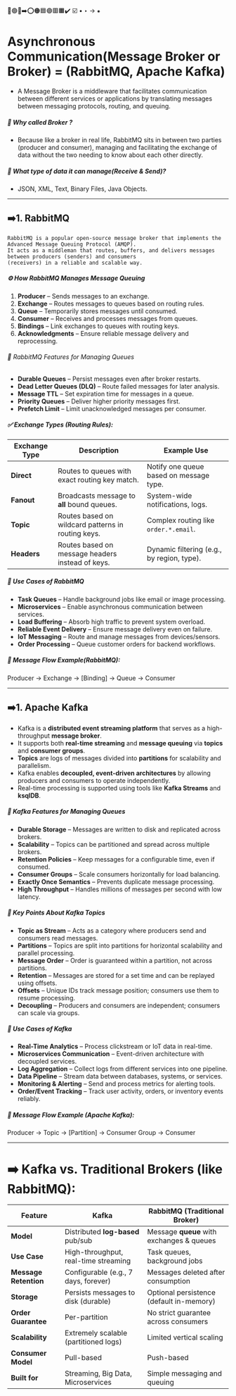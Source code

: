 🔵🟢🔴➡️⭕🟠🟦🟣🟥🟧✔️
☑️
•
‣
→
⁕

# Asynchronous Communication(Message Broker or Broker) = (RabbitMQ, Apache Kafka)
- A Message Broker is a middleware that facilitates communication between different services or applications by 
     translating messages between messaging protocols, routing, and queuing.
##### 🔵 Why called Broker ?
 - Because like a broker in real life, RabbitMQ sits in between two parties (producer and consumer), 
    managing and facilitating the exchange of data without the two needing to know about each other directly.
 ##### 🔵 What type of data it can manage(Receive & Send)?
 -   JSON, XML, Text, Binary Files, Java Objects.

---


## ➡️1.  RabbitMQ
    RabbitMQ is a popular open-source message broker that implements the Advanced Message Queuing Protocol (AMQP). 
    It acts as a middleman that routes, buffers, and delivers messages between producers (senders) and consumers
    (receivers) in a reliable and scalable way.

 ##### ⚙️ How RabbitMQ Manages Message Queuing

1. **Producer** – Sends messages to an exchange.
2. **Exchange** – Routes messages to queues based on routing rules.
3. **Queue** – Temporarily stores messages until consumed.
4. **Consumer** – Receives and processes messages from queues.
5. **Bindings** – Link exchanges to queues with routing keys.
6. **Acknowledgments** – Ensure reliable message delivery and reprocessing.
   
###### 🧰 RabbitMQ Features for Managing Queues

- **Durable Queues** – Persist messages even after broker restarts.
- **Dead Letter Queues (DLQ)** – Route failed messages for later analysis.
- **Message TTL** – Set expiration time for messages in a queue.
- **Priority Queues** – Deliver higher priority messages first.
- **Prefetch Limit** – Limit unacknowledged messages per consumer.

##### ✅ Exchange Types (Routing Rules):
| Exchange Type | Description                                        | Example Use                                |
| ------------- | -------------------------------------------------- | ------------------------------------------ |
| **Direct**    | Routes to queues with exact routing key match.     | Notify one queue based on message type.    |
| **Fanout**    | Broadcasts message to **all** bound queues.        | System-wide notifications, logs.           |
| **Topic**     | Routes based on wildcard patterns in routing keys. | Complex routing like `order.*.email`.      |
| **Headers**   | Routes based on message headers instead of keys.   | Dynamic filtering (e.g., by region, type). |


##### 🚀 Use Cases of RabbitMQ

- **Task Queues** – Handle background jobs like email or image processing.
- **Microservices** – Enable asynchronous communication between services.
- **Load Buffering** – Absorb high traffic to prevent system overload.
- **Reliable Event Delivery** – Ensure message delivery even on failure.
- **IoT Messaging** – Route and manage messages from devices/sensors.
- **Order Processing** – Queue customer orders for backend workflows.

##### 🔄 Message Flow Example(RabbitMQ):
Producer → Exchange → [Binding] → Queue → Consumer


------- 

## ➡️1. Apache Kafka 

- Kafka is a **distributed event streaming platform** that serves as a high-throughput **message broker**.
- It supports both **real-time streaming** and **message queuing** via **topics** and **consumer groups**.
- **Topics** are logs of messages divided into **partitions** for scalability and parallelism.
- Kafka enables **decoupled, event-driven architectures** by allowing producers and consumers to operate independently.
- Real-time processing is supported using tools like **Kafka Streams** and **ksqlDB**.



##### 🧰 Kafka Features for Managing Queues

- **Durable Storage** – Messages are written to disk and replicated across brokers.
- **Scalability** – Topics can be partitioned and spread across multiple brokers.
- **Retention Policies** – Keep messages for a configurable time, even if consumed.
- **Consumer Groups** – Scale consumers horizontally for load balancing.
- **Exactly Once Semantics** – Prevents duplicate message processing.
- **High Throughput** – Handles millions of messages per second with low latency.



##### 🔹 Key Points About Kafka Topics

- **Topic as Stream** – Acts as a category where producers send and consumers read messages.
- **Partitions** – Topics are split into partitions for horizontal scalability and parallel processing.
- **Message Order** – Order is guaranteed within a partition, not across partitions.
- **Retention** – Messages are stored for a set time and can be replayed using offsets.
- **Offsets** – Unique IDs track message position; consumers use them to resume processing.
- **Decoupling** – Producers and consumers are independent; consumers can scale via groups.

##### 🚀 Use Cases of Kafka

- **Real-Time Analytics** – Process clickstream or IoT data in real-time.
- **Microservices Communication** – Event-driven architecture with decoupled services.
- **Log Aggregation** – Collect logs from different services into one pipeline.
- **Data Pipeline** – Stream data between databases, systems, or services.
- **Monitoring & Alerting** – Send and process metrics for alerting tools.
- **Order/Event Tracking** – Track user activity, orders, or inventory events reliably.

##### 🔄 Message Flow Example (Apache Kafka):
 Producer → Topic → [Partition] → Consumer Group → Consumer

---


#  ➡️ Kafka vs. Traditional Brokers (like RabbitMQ):

| Feature               | **Kafka**                             | **RabbitMQ** (Traditional Broker)         |
| --------------------- | ------------------------------------- | ----------------------------------------- |
| **Model**             | Distributed **log-based** pub/sub     | Message **queue** with exchanges & queues |
| **Use Case**          | High-throughput, real-time streaming  | Task queues, background jobs              |
| **Message Retention** | Configurable (e.g., 7 days, forever)  | Messages deleted after consumption        |
| **Storage**           | Persists messages to disk (durable)   | Optional persistence (default in-memory)  |
| **Order Guarantee**   | Per-partition                         | No strict guarantee across consumers      |
| **Scalability**       | Extremely scalable (partitioned logs) | Limited vertical scaling                  |
| **Consumer Model**    | Pull-based                            | Push-based                                |
| **Built for**         | Streaming, Big Data, Microservices    | Simple messaging and queuing              |



